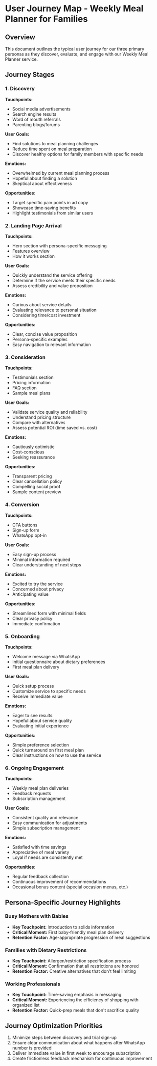 # User Journey Map - Weekly Meal Planner for Families

## Overview
This document outlines the typical user journey for our three primary personas as they discover, evaluate, and engage with our Weekly Meal Planner service.

## Journey Stages

### 1. Discovery
**Touchpoints:**
- Social media advertisements
- Search engine results
- Word of mouth referrals
- Parenting blogs/forums

**User Goals:**
- Find solutions to meal planning challenges
- Reduce time spent on meal preparation
- Discover healthy options for family members with specific needs

**Emotions:**
- Overwhelmed by current meal planning process
- Hopeful about finding a solution
- Skeptical about effectiveness

**Opportunities:**
- Target specific pain points in ad copy
- Showcase time-saving benefits
- Highlight testimonials from similar users

### 2. Landing Page Arrival
**Touchpoints:**
- Hero section with persona-specific messaging
- Features overview
- How it works section

**User Goals:**
- Quickly understand the service offering
- Determine if the service meets their specific needs
- Assess credibility and value proposition

**Emotions:**
- Curious about service details
- Evaluating relevance to personal situation
- Considering time/cost investment

**Opportunities:**
- Clear, concise value proposition
- Persona-specific examples
- Easy navigation to relevant information

### 3. Consideration
**Touchpoints:**
- Testimonials section
- Pricing information
- FAQ section
- Sample meal plans

**User Goals:**
- Validate service quality and reliability
- Understand pricing structure
- Compare with alternatives
- Assess potential ROI (time saved vs. cost)

**Emotions:**
- Cautiously optimistic
- Cost-conscious
- Seeking reassurance

**Opportunities:**
- Transparent pricing
- Clear cancellation policy
- Compelling social proof
- Sample content preview

### 4. Conversion
**Touchpoints:**
- CTA buttons
- Sign-up form
- WhatsApp opt-in

**User Goals:**
- Easy sign-up process
- Minimal information required
- Clear understanding of next steps

**Emotions:**
- Excited to try the service
- Concerned about privacy
- Anticipating value

**Opportunities:**
- Streamlined form with minimal fields
- Clear privacy policy
- Immediate confirmation

### 5. Onboarding
**Touchpoints:**
- Welcome message via WhatsApp
- Initial questionnaire about dietary preferences
- First meal plan delivery

**User Goals:**
- Quick setup process
- Customize service to specific needs
- Receive immediate value

**Emotions:**
- Eager to see results
- Hopeful about service quality
- Evaluating initial experience

**Opportunities:**
- Simple preference selection
- Quick turnaround on first meal plan
- Clear instructions on how to use the service

### 6. Ongoing Engagement
**Touchpoints:**
- Weekly meal plan deliveries
- Feedback requests
- Subscription management

**User Goals:**
- Consistent quality and relevance
- Easy communication for adjustments
- Simple subscription management

**Emotions:**
- Satisfied with time savings
- Appreciative of meal variety
- Loyal if needs are consistently met

**Opportunities:**
- Regular feedback collection
- Continuous improvement of recommendations
- Occasional bonus content (special occasion menus, etc.)

## Persona-Specific Journey Highlights

### Busy Mothers with Babies
- **Key Touchpoint:** Introduction to solids information
- **Critical Moment:** First baby-friendly meal plan delivery
- **Retention Factor:** Age-appropriate progression of meal suggestions

### Families with Dietary Restrictions
- **Key Touchpoint:** Allergen/restriction specification process
- **Critical Moment:** Confirmation that all restrictions are honored
- **Retention Factor:** Creative alternatives that don't feel limiting

### Working Professionals
- **Key Touchpoint:** Time-saving emphasis in messaging
- **Critical Moment:** Experiencing the efficiency of shopping with organized list
- **Retention Factor:** Quick-prep meals that don't sacrifice quality

## Journey Optimization Priorities
1. Minimize steps between discovery and trial sign-up
2. Ensure clear communication about what happens after WhatsApp number is provided
3. Deliver immediate value in first week to encourage subscription
4. Create frictionless feedback mechanism for continuous improvement
